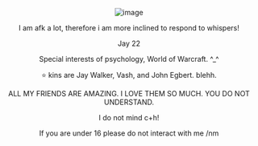 <p align="center">
<![image](https://github.com/CactusEggs/CactusEggs/assets/172105020/1a069d6f-cde9-4d72-bce9-0756906e1d27)" 




![image](https://github.com/CactusEggs/CactusEggs/assets/172105020/22862dfa-ab61-45ea-91ab-386618b7a1e7)


  <p align="center">     
  I am afk a lot, therefore i am more inclined to respond to whispers!
<p align="center">     
  Jay 22
<p align="center">     
   Special interests of psychology, World of Warcraft. ^_^
<p align="center">     
   ⭐ kins are Jay Walker, Vash, and John Egbert. blehh.
<p align="center">     
  ALL MY FRIENDS ARE AMAZING. I LOVE THEM SO MUCH. YOU DO NOT UNDERSTAND.
<p align="center">     
  I do not mind c+h! 
<p align="center">     
  If you are under 16 please do not interact with me /nm

